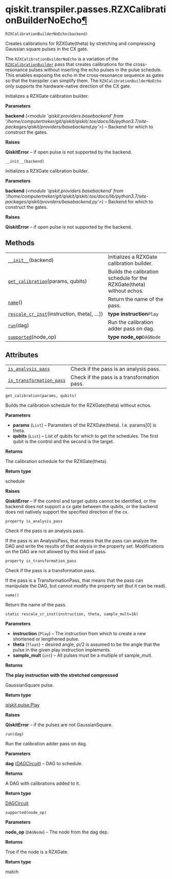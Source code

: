 # qiskit.transpiler.passes.RZXCalibrationBuilderNoEcho[¶](#qiskit-transpiler-passes-rzxcalibrationbuildernoecho "Permalink to this headline")

<span id="undefined" />

`RZXCalibrationBuilderNoEcho(backend)`

Creates calibrations for RZXGate(theta) by stretching and compressing Gaussian square pulses in the CX gate.

The `RZXCalibrationBuilderNoEcho` is a variation of the [`RZXCalibrationBuilder`](qiskit.transpiler.passes.RZXCalibrationBuilder#qiskit.transpiler.passes.RZXCalibrationBuilder "qiskit.transpiler.passes.RZXCalibrationBuilder") pass that creates calibrations for the cross-resonance pulses without inserting the echo pulses in the pulse schedule. This enables exposing the echo in the cross-resonance sequence as gates so that the transpiler can simplify them. The `RZXCalibrationBuilderNoEcho` only supports the hardware-native direction of the CX gate.

Initializes a RZXGate calibration builder.

**Parameters**

**backend** (*\<module 'qiskit.providers.basebackend' from '/home/computertreker/git/qiskit/qiskit/.tox/docs/lib/python3.7/site-packages/qiskit/providers/basebackend.py'>*) – Backend for which to construct the gates.

**Raises**

**QiskitError** – if open pulse is not supported by the backend.

<span id="undefined" />

`__init__(backend)`

Initializes a RZXGate calibration builder.

**Parameters**

**backend** (*\<module 'qiskit.providers.basebackend' from '/home/computertreker/git/qiskit/qiskit/.tox/docs/lib/python3.7/site-packages/qiskit/providers/basebackend.py'>*) – Backend for which to construct the gates.

**Raises**

**QiskitError** – if open pulse is not supported by the backend.

## Methods

|                                                                                                                                                                                             |                                                                       |
| ------------------------------------------------------------------------------------------------------------------------------------------------------------------------------------------- | --------------------------------------------------------------------- |
| [`__init__`](#qiskit.transpiler.passes.RZXCalibrationBuilderNoEcho.__init__ "qiskit.transpiler.passes.RZXCalibrationBuilderNoEcho.__init__")(backend)                                       | Initializes a RZXGate calibration builder.                            |
| [`get_calibration`](#qiskit.transpiler.passes.RZXCalibrationBuilderNoEcho.get_calibration "qiskit.transpiler.passes.RZXCalibrationBuilderNoEcho.get_calibration")(params, qubits)           | Builds the calibration schedule for the RZXGate(theta) without echos. |
| [`name`](#qiskit.transpiler.passes.RZXCalibrationBuilderNoEcho.name "qiskit.transpiler.passes.RZXCalibrationBuilderNoEcho.name")()                                                          | Return the name of the pass.                                          |
| [`rescale_cr_inst`](#qiskit.transpiler.passes.RZXCalibrationBuilderNoEcho.rescale_cr_inst "qiskit.transpiler.passes.RZXCalibrationBuilderNoEcho.rescale_cr_inst")(instruction, theta\[, …]) | **type instruction**`Play`                                            |
| [`run`](#qiskit.transpiler.passes.RZXCalibrationBuilderNoEcho.run "qiskit.transpiler.passes.RZXCalibrationBuilderNoEcho.run")(dag)                                                          | Run the calibration adder pass on dag.                                |
| [`supported`](#qiskit.transpiler.passes.RZXCalibrationBuilderNoEcho.supported "qiskit.transpiler.passes.RZXCalibrationBuilderNoEcho.supported")(node\_op)                                   | **type node\_op**`DAGNode`                                            |

## Attributes

|                                                                                                                                                                                        |                                             |
| -------------------------------------------------------------------------------------------------------------------------------------------------------------------------------------- | ------------------------------------------- |
| [`is_analysis_pass`](#qiskit.transpiler.passes.RZXCalibrationBuilderNoEcho.is_analysis_pass "qiskit.transpiler.passes.RZXCalibrationBuilderNoEcho.is_analysis_pass")                   | Check if the pass is an analysis pass.      |
| [`is_transformation_pass`](#qiskit.transpiler.passes.RZXCalibrationBuilderNoEcho.is_transformation_pass "qiskit.transpiler.passes.RZXCalibrationBuilderNoEcho.is_transformation_pass") | Check if the pass is a transformation pass. |

<span id="undefined" />

`get_calibration(params, qubits)`

Builds the calibration schedule for the RZXGate(theta) without echos.

**Parameters**

*   **params** (`List`) – Parameters of the RZXGate(theta). I.e. params\[0] is theta.
*   **qubits** (`List`) – List of qubits for which to get the schedules. The first qubit is the control and the second is the target.

**Returns**

The calibration schedule for the RZXGate(theta).

**Return type**

schedule

**Raises**

**QiskitError** – If the control and target qubits cannot be identified, or the backend does not support a cx gate between the qubits, or the backend does not natively support the specified direction of the cx.

<span id="undefined" />

`property is_analysis_pass`

Check if the pass is an analysis pass.

If the pass is an AnalysisPass, that means that the pass can analyze the DAG and write the results of that analysis in the property set. Modifications on the DAG are not allowed by this kind of pass.

<span id="undefined" />

`property is_transformation_pass`

Check if the pass is a transformation pass.

If the pass is a TransformationPass, that means that the pass can manipulate the DAG, but cannot modify the property set (but it can be read).

<span id="undefined" />

`name()`

Return the name of the pass.

<span id="undefined" />

`static rescale_cr_inst(instruction, theta, sample_mult=16)`

**Parameters**

*   **instruction** (`Play`) – The instruction from which to create a new shortened or lengthened pulse.
*   **theta** (`float`) – desired angle, pi/2 is assumed to be the angle that the pulse in the given play instruction implements.
*   **sample\_mult** (`int`) – All pulses must be a multiple of sample\_mult.

**Returns**

**The play instruction with the stretched compressed**

GaussianSquare pulse.

**Return type**

[qiskit.pulse.Play](qiskit.pulse.Play#qiskit.pulse.Play "qiskit.pulse.Play")

**Raises**

**QiskitError** – if the pulses are not GaussianSquare.

<span id="undefined" />

`run(dag)`

Run the calibration adder pass on dag.

**Parameters**

**dag** ([*DAGCircuit*](qiskit.dagcircuit.DAGCircuit#qiskit.dagcircuit.DAGCircuit "qiskit.dagcircuit.DAGCircuit")) – DAG to schedule.

**Returns**

A DAG with calibrations added to it.

**Return type**

[DAGCircuit](qiskit.dagcircuit.DAGCircuit#qiskit.dagcircuit.DAGCircuit "qiskit.dagcircuit.DAGCircuit")

<span id="undefined" />

`supported(node_op)`

**Parameters**

**node\_op** (`DAGNode`) – The node from the dag dep.

**Returns**

True if the node is a RZXGate.

**Return type**

match
